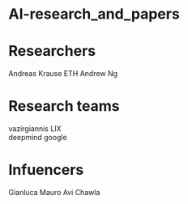 # AI-research_and_papers

# Researchers
Andreas Krause ETH
Andrew Ng

# Research teams
vazirgiannis LIX  
deepmind google

# Infuencers
Gianluca Mauro
Avi Chawla
